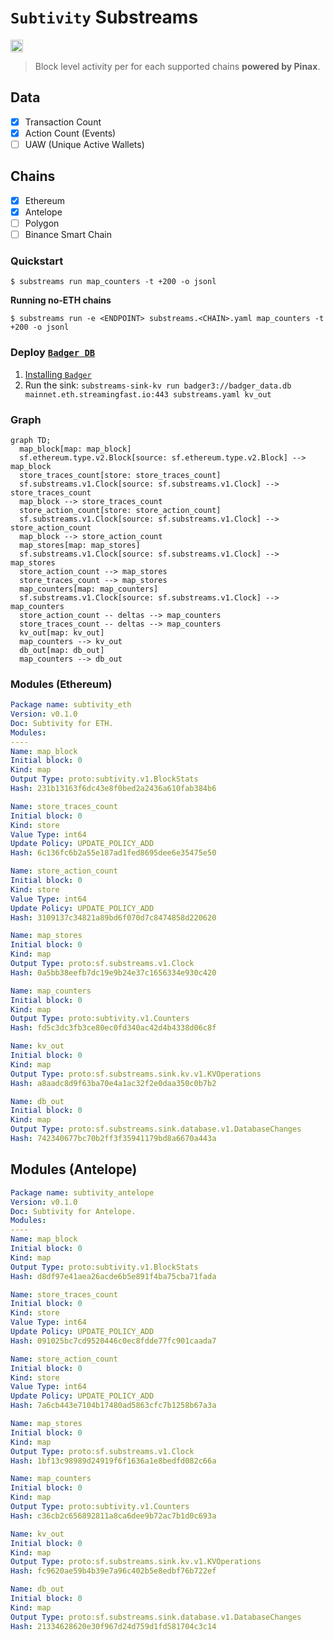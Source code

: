 # `Subtivity` Substreams

[<img alt="GitHub Workflow Status" src="https://img.shields.io/github/actions/workflow/status/pinax-network/subtivity-substreams/ci.yml?branch=main&style=for-the-badge" height="20">](https://github.com/pinax-network/subtivity-substreams/actions?query=branch%3Amain)

> Block level activity per for each supported chains **powered by Pinax**.

## Data

- [x] Transaction Count
- [x] Action Count (Events)
- [ ] UAW (Unique Active Wallets)

## Chains

- [x] Ethereum
- [x] Antelope
- [ ] Polygon
- [ ] Binance Smart Chain

### Quickstart

```
$ substreams run map_counters -t +200 -o jsonl
```

**Running no-ETH chains**

```
$ substreams run -e <ENDPOINT> substreams.<CHAIN>.yaml map_counters -t +200 -o jsonl
```

### Deploy [`Badger DB`](https://github.com/dgraph-io/badger)

1. [Installing `Badger`](https://github.com/dgraph-io/badger#installing)
2. Run the sink: `substreams-sink-kv run badger3://badger_data.db mainnet.eth.streamingfast.io:443 substreams.yaml kv_out`


### Graph

```mermaid
graph TD;
  map_block[map: map_block]
  sf.ethereum.type.v2.Block[source: sf.ethereum.type.v2.Block] --> map_block
  store_traces_count[store: store_traces_count]
  sf.substreams.v1.Clock[source: sf.substreams.v1.Clock] --> store_traces_count
  map_block --> store_traces_count
  store_action_count[store: store_action_count]
  sf.substreams.v1.Clock[source: sf.substreams.v1.Clock] --> store_action_count
  map_block --> store_action_count
  map_stores[map: map_stores]
  sf.substreams.v1.Clock[source: sf.substreams.v1.Clock] --> map_stores
  store_action_count --> map_stores
  store_traces_count --> map_stores
  map_counters[map: map_counters]
  sf.substreams.v1.Clock[source: sf.substreams.v1.Clock] --> map_counters
  store_action_count -- deltas --> map_counters
  store_traces_count -- deltas --> map_counters
  kv_out[map: kv_out]
  map_counters --> kv_out
  db_out[map: db_out]
  map_counters --> db_out
```

### Modules (Ethereum)

```yaml
Package name: subtivity_eth
Version: v0.1.0
Doc: Subtivity for ETH.
Modules:
----
Name: map_block
Initial block: 0
Kind: map
Output Type: proto:subtivity.v1.BlockStats
Hash: 231b13163f6dc43e8f0bed2a2436a610fab384b6

Name: store_traces_count
Initial block: 0
Kind: store
Value Type: int64
Update Policy: UPDATE_POLICY_ADD
Hash: 6c136fc6b2a55e187ad1fed8695dee6e35475e50

Name: store_action_count
Initial block: 0
Kind: store
Value Type: int64
Update Policy: UPDATE_POLICY_ADD
Hash: 3109137c34821a89bd6f070d7c8474858d220620

Name: map_stores
Initial block: 0
Kind: map
Output Type: proto:sf.substreams.v1.Clock
Hash: 0a5bb38eefb7dc19e9b24e37c1656334e930c420

Name: map_counters
Initial block: 0
Kind: map
Output Type: proto:subtivity.v1.Counters
Hash: fd5c3dc3fb3ce80ec0fd340ac42d4b4338d06c8f

Name: kv_out
Initial block: 0
Kind: map
Output Type: proto:sf.substreams.sink.kv.v1.KVOperations
Hash: a8aadc8d9f63ba70e4a1ac32f2e0daa350c0b7b2

Name: db_out
Initial block: 0
Kind: map
Output Type: proto:sf.substreams.sink.database.v1.DatabaseChanges
Hash: 742340677bc70b2ff3f35941179bd8a6670a443a
```

## Modules (Antelope)

```yaml
Package name: subtivity_antelope
Version: v0.1.0
Doc: Subtivity for Antelope.
Modules:
----
Name: map_block
Initial block: 0
Kind: map
Output Type: proto:subtivity.v1.BlockStats
Hash: d8df97e41aea26acde6b5e891f4ba75cba71fada

Name: store_traces_count
Initial block: 0
Kind: store
Value Type: int64
Update Policy: UPDATE_POLICY_ADD
Hash: 091025bc7cd9520446c0ec8fdde77fc901caada7

Name: store_action_count
Initial block: 0
Kind: store
Value Type: int64
Update Policy: UPDATE_POLICY_ADD
Hash: 7a6cb443e7104b17480ad5863cfc7b1258b67a3a

Name: map_stores
Initial block: 0
Kind: map
Output Type: proto:sf.substreams.v1.Clock
Hash: 1bf13c98989d24919f6f1636a1e8bedfd082c66a

Name: map_counters
Initial block: 0
Kind: map
Output Type: proto:subtivity.v1.Counters
Hash: c36cb2c656892811a8ca6dee9b72ac7b1d0c693a

Name: kv_out
Initial block: 0
Kind: map
Output Type: proto:sf.substreams.sink.kv.v1.KVOperations
Hash: fc9620ae59b4b39e7a96c402b5e8edbf76b722ef

Name: db_out
Initial block: 0
Kind: map
Output Type: proto:sf.substreams.sink.database.v1.DatabaseChanges
Hash: 21334628620e30f967d24d759d1fd581704c3c14
```
